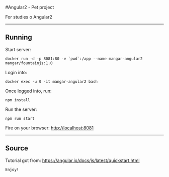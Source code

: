 #Angular2 - Pet project

For studies o Angular2


- - - 
## Running


Start server:
```
docker run -d -p 8081:80 -v `pwd`:/app --name mangar-angular2  mangar/fountainjs:1.0
```

Login into:
```
docker exec -u 0 -it mangar-angular2 bash
```


Once logged into, run:
```
npm install
```


Run the server:
```
npm run start
```

Fire on your browser: <http://localhost:8081>


- - - 

## Source

Tutorial got from: <https://angular.io/docs/js/latest/quickstart.html>



```
Enjoy!
```





